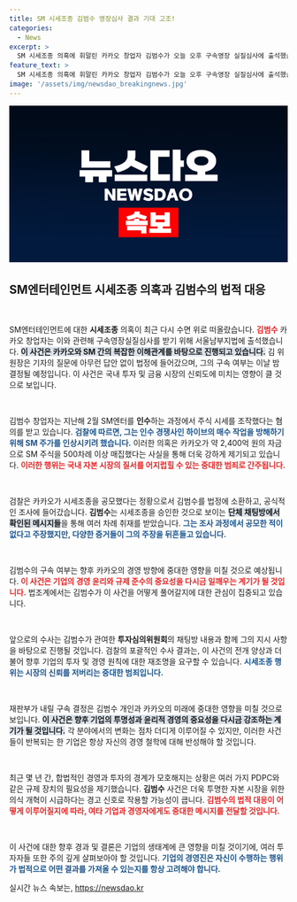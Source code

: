 ```yaml
---
title: SM 시세조종 김범수 영장심사 결과 기대 고조!
categories:
  - News
excerpt: >
  SM 시세조종 의혹에 휘말린 카카오 창업자 김범수가 오늘 오후 구속영장 실질심사에 출석했습니다. 경쟁사 하이브 매수를 막기 위한 공모 혐의와 관련된 이 사건이 어떻게 전개될지 주목받고 있습니다.
feature_text: >
  SM 시세조종 의혹에 휘말린 카카오 창업자 김범수가 오늘 오후 구속영장 실질심사에 출석했습니다. 경쟁사 하이브 매수를 막기 위한 공모 혐의와 관련된 이 사건이 어떻게 전개될지 주목받고 있습니다.
image: '/assets/img/newsdao_breakingnews.jpg'
---
```


<p><img src="/assets/img/newsdao_breakingnews.jpg" alt="cryptoinkorea 속보" /></p>

<h2 data-ke-size="size26">SM엔터테인먼트 시세조종 의혹과 김범수의 법적 대응</h2>

<p data-ke-size="size16">&nbsp;</p>

<p>SM엔터테인먼트에 대한 <b>시세조종</b> 의혹이 최근 다시 수면 위로 떠올랐습니다. <b><span style="color: #ee2323;">김범수</span></b> 카카오 창업자는 이와 관련해 구속영장실질심사를 받기 위해 서울남부지법에 출석했습니다. <b><span style="background-color: #21538527;">이 사건은 카카오와 SM 간의 복잡한 이해관계를 바탕으로 진행되고 있습니다.</span></b> 김 위원장은 기자의 질문에 아무런 답안 없이 법정에 들어갔으며, 그의 구속 여부는 이날 밤 결정될 예정입니다. 이 사건은 국내 투자 및 금융 시장의 신뢰도에 미치는 영향이 클 것으로 보입니다.</p>

<p data-ke-size="size16">&nbsp;</p>

<p>김범수 창업자는 지난해 2월 SM엔터를 <b>인수</b>하는 과정에서 주식 시세를 조작했다는 혐의를 받고 있습니다. <b><span style="color: #1a5490;">검찰에 따르면, 그는 인수 경쟁사인 하이브의 매수 작업을 방해하기 위해 SM 주가를 인상시키려 했습니다.</span></b> 이러한 의혹은 카카오가 약 2,400억 원의 자금으로 SM 주식을 500차례 이상 매집했다는 사실을 통해 더욱 강하게 제기되고 있습니다. <b><span style="color: #ee2323;">이러한 행위는 국내 자본 시장의 질서를 어지럽힐 수 있는 중대한 범죄로 간주됩니다.</span></b></p>

<p data-ke-size="size16">&nbsp;</p>

<p>검찰은 카카오가 시세조종을 공모했다는 정황으로서 김범수를 법정에 소환하고, 공식적인 조사에 들어갔습니다. <b>김범수</b>는 시세조종을 승인한 것으로 보이는 <b><span style="background-color: #21538527;">단체 채팅방에서 확인된 메시지들</span></b>을 통해 여러 차례 취재를 받았습니다. <b><span style="color: #1a5490;">그는 조사 과정에서 공모한 적이 없다고 주장했지만, 다양한 증거들이 그의 주장을 뒤흔들고 있습니다.</span></b></p>

<p data-ke-size="size16">&nbsp;</p>

<p>김범수의 구속 여부는 향후 카카오의 경영 방향에 중대한 영향을 미칠 것으로 예상됩니다. <b><span style="color: #ee2323;">이 사건은 기업의 경영 윤리와 규제 준수의 중요성을 다시금 일깨우는 계기가 될 것입니다.</span></b> 법조계에서는 김범수가 이 사건을 어떻게 풀어갈지에 대한 관심이 집중되고 있습니다.</p>

<p data-ke-size="size16">&nbsp;</p>

<p>앞으로의 수사는 김범수가 관여한 <b>투자심의위원회</b>의 채팅방 내용과 함께 그의 지시 사항을 바탕으로 진행될 것입니다. 검찰의 포괄적인 수사 결과는, 이 사건의 전개 양상과 더불어 향후 기업의 투자 및 경영 원칙에 대한 재조명을 요구할 수 있습니다. <b><span style="color: #1a5490;">시세조종 행위는 시장의 신뢰를 저버리는 중대한 범죄입니다.</span></b></p>

<p data-ke-size="size16">&nbsp;</p>

<p>재판부가 내릴 구속 결정은 김범수 개인과 카카오의 미래에 중대한 영향을 미칠 것으로 보입니다. <b><span style="background-color: #21538527;">이 사건은 향후 기업의 투명성과 윤리적 경영의 중요성을 다시금 강조하는 계기가 될 것입니다.</span></b> 각 분야에서의 변화는 점차 더디게 이루어질 수 있지만, 이러한 사건들이 반복되는 한 기업은 항상 자신의 경영 철학에 대해 반성해야 할 것입니다.</p>

<p data-ke-size="size16">&nbsp;</p>

<p>최근 몇 년 간, 합법적인 경영과 투자의 경계가 모호해지는 상황은 여러 가지 PDPC와 같은 규제 장치의 필요성을 제기했습니다. <b>김범수</b> 사건은 더욱 투명한 자본 시장을 위한 의식 개혁이 시급하다는 경고 신호로 작용할 가능성이 큽니다. <b><span style="color: #ee2323;">김범수의 법적 대응이 어떻게 이루어질지에 따라, 여타 기업과 경영자에게도 중대한 메시지를 전달할 것입니다.</span></b></p>

<p data-ke-size="size16">&nbsp;</p>

<p>이 사건에 대한 향후 경과 및 결론은 기업의 생태계에 큰 영향을 미칠 것이기에, 여러 투자자들 또한 주의 깊게 살펴보아야 할 것입니다. <b><span style="color: #1a5490;">기업의 경영진은 자신이 수행하는 행위가 법적으로 어떤 결과를 가져올 수 있는지를 항상 고려해야 합니다.</span></b> </p>
실시간 뉴스 속보는, <a href="https://newsdao.kr" rel="dofollow">https://newsdao.kr</a>



